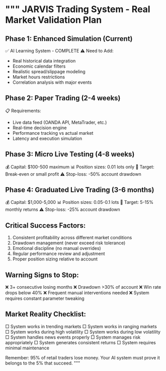 """
JARVIS Trading System - Real Market Validation Plan
==================================================

Phase 1: Enhanced Simulation (Current)
--------------------------------------
✅ AI Learning System - COMPLETE
⚠️  Need to Add:
   - Real historical data integration
   - Economic calendar filters
   - Realistic spread/slippage modeling
   - Market hours restrictions
   - Correlation analysis with major events

Phase 2: Paper Trading (2-4 weeks)
----------------------------------
📋 Requirements:
   - Live data feed (OANDA API, MetaTrader, etc.)
   - Real-time decision engine
   - Performance tracking vs actual market
   - Latency and execution simulation

Phase 3: Micro Live Testing (4-8 weeks)  
---------------------------------------
💰 Capital: $100-500 maximum
📊 Position sizes: 0.01 lots only
🎯 Target: Break-even or small profit
⚠️  Stop-loss: -50% account drawdown

Phase 4: Graduated Live Trading (3-6 months)
--------------------------------------------
💰 Capital: $1,000-5,000 
📊 Position sizes: 0.05-0.1 lots
🎯 Target: 5-15% monthly returns
⚠️  Stop-loss: -25% account drawdown

Critical Success Factors:
-------------------------
1. Consistent profitability across different market conditions
2. Drawdown management (never exceed risk tolerance)
3. Emotional discipline (no manual overrides)
4. Regular performance review and adjustment
5. Proper position sizing relative to account

Warning Signs to Stop:
---------------------
❌ 3+ consecutive losing months
❌ Drawdown >30% of account
❌ Win rate drops below 40%
❌ Frequent manual interventions needed
❌ System requires constant parameter tweaking

Market Reality Checklist:
------------------------
□ System works in trending markets
□ System works in ranging markets  
□ System works during high volatility
□ System works during low volatility
□ System handles news events properly
□ System manages risk appropriately
□ System generates consistent returns
□ System requires minimal maintenance

Remember: 95% of retail traders lose money.
Your AI system must prove it belongs to the 5% that succeed.
"""
